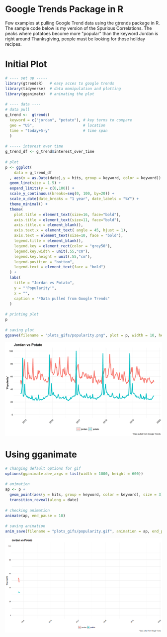# Google Trends Package in R
Few examples at pulling Google Trend data using the gtrends package in R.  The sample code below is my version of the Spurious Correlations.  The peaks where potatoes become more "popular" than the keyword Jordan is right around Thanksgiving, people must be looking for those holiday recipes. 

# Initial Plot
``` r
# ---- set up ----- 
library(gtrendsR)   # easy acces to google trends
library(tidyverse)  # data manipulation and plotting
library(gganimate)  # animating the plot

# ---- data ----
# data pull
g_trend <-  gtrends(
  keyword = c("jordan", "potato"), # key terms to compare
  geo = "US",                      # location 
  time = "today+5-y"               # time span
  )

# ----- interest over time
g_trend_df <- g_trend$interest_over_time

# plot
p <- ggplot(
    data = g_trend_df
  , aes(x = as.Date(date),y = hits, group = keyword, color = keyword)) + 
  geom_line(size = 1.5) + 
  expand_limits(y = c(0,100)) + 
  scale_y_continuous(breaks=seq(0, 100, by=20)) +
  scale_x_date(date_breaks = "1 year", date_labels = "%Y") + 
  theme_minimal() +
  theme(
    plot.title = element_text(size=16, face="bold"),
    axis.title = element_text(size=11, face="bold"),
    axis.title.x = element_blank(),
    axis.text.x = element_text( angle = 45, hjust = 1),
    axis.text = element_text(size=10, face = "bold"),
    legend.title = element_blank(),
    legend.key = element_rect(color = "grey50"),
    legend.key.width = unit(.55,"cm"),
    legend.key.height = unit(.55,"cm"),
    legend.position = "bottom",
    legend.text = element_text(face = "bold")
  ) + 
  labs(
    title = "Jordan vs Potato",
    y = "'Popularity'",
    x = "",
    caption = "*Data pulled from Google Trends"
  )

# printing plot
p

# saving plot
ggsave(filename = "plots_gifs/popularity.png", plot = p, width = 10, height = 6)
```

![GitHub Logo](/plots_gifs/popularity.png)


# Using gganimate 

``` r
# changing default options for gif
options(gganimate.dev_args = list(width = 1000, height = 600))

# animation
ap <- p +
  geom_point(aes(y = hits, group = keyword, color = keyword), size = 3) +
  transition_reveal(along = date) 

# checking animation
animate(ap, end_pause = 10)

# saving animation
anim_save(filename = "plots_gifs/popularity.gif", animation = ap, end_pause = 10)

```
![GitHub Logo](/plots_gifs/popularity.gif)
